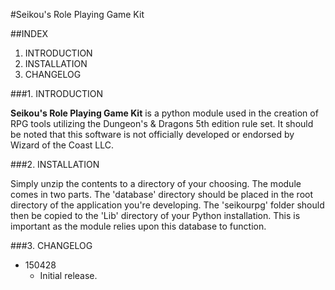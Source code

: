 #Seikou's Role Playing Game Kit


##INDEX

1. INTRODUCTION
2. INSTALLATION
3. CHANGELOG
    
###1. INTRODUCTION

**Seikou's Role Playing Game Kit** is a python module used in the creation of RPG tools utilizing the Dungeon's & Dragons 5th edition rule set. It should be noted that this software is not officially developed or endorsed by Wizard of the Coast LLC.


###2. INSTALLATION

Simply unzip the contents to a directory of your choosing. The module comes in two parts. The 'database' directory should be placed in the root directory of the application you're developing. The 'seikourpg' folder should then be copied to the 'Lib' directory of your Python installation. This is important as the module relies upon this database to function.

###3. CHANGELOG

- 150428
    - Initial release.
